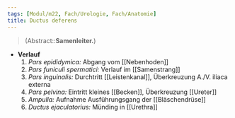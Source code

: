 ```yaml
---
tags: [Modul/m22, Fach/Urologie, Fach/Anatomie]
title: Ductus deferens
---
```

> (Abstract::**Samenleiter.**)
- **Verlauf**
	1. *Pars epididymica:* Abgang vom [[Nebenhoden]]
	2. *Pars funiculi spermatici:* Verlauf im [[Samenstrang]]
	3. *Pars inguinalis:* Durchtritt [[Leistenkanal]], Überkreuzung A./V. iliaca externa
	4. *Pars pelvina:* Eintritt kleines [[Becken]], Überkreuzung [[Ureter]]
	5. *Ampulla:* Aufnahme Ausführungsgang der [[Bläschendrüse]]
	6. *Ductus ejaculatorius:* Münding in [[Urethra]]